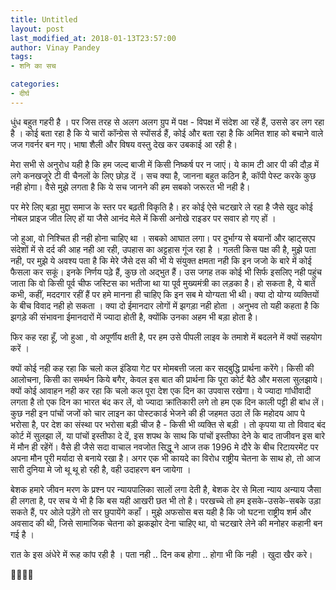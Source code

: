 ```yaml
---
title: Untitled
layout: post
last_modified_at: 2018-01-13T23:57:00
author: Vinay Pandey
tags:
- शनि का सच

categories:
- दीर्घ
---
```

धुंध बहुत गहरी है । पर जिस तरह से अलग अलग ग्रुप में पक्ष - विपक्ष में संदेश आ रहें हैं, उससे डर लग रहा है । कोई बता रहा है कि ये चारों कॉन्ग्रेस से स्पोंसर्ड हैं, कोई और बता रहा है कि अमित शाह को बचाने वाले जज गवर्नर बन गए। भाषा शैली और विषय वस्तु देख कर उबकाई आ रही है।

मेरा सभी से अनुरोध यही  है कि हम जल्द बाजी में किसी निष्कर्ष पर न जाएं। ये काम टी आर पी की दौड़ में लगे कनखजूरे टी वी चैनलों के लिए छोड़ दें । सच क्या है, जानना बहुत कठिन है, कॉपी पेस्ट करके कुछ नही होगा। वैसे मुझे लगता है कि ये सच जानने की हम सबको जरूरत भी नही है। 

पर मेरे लिए बड़ा मुद्दा समाज के स्तर पर बढ़ती विकृति है। हर कोई ऐसे चटखारे ले रहा है जैसे खुद कोई नोबल प्राइज जीत लिए हों या जैसे आनंद मेले में किसी अनोखे राइडर पर सवार हो गए हों । 

जो हुआ, वो निश्चित ही नही होना चाहिए था । सबको आघात लगा। पर दुर्भाग्य से बयानों और व्हाट्सएप संदेशों में से दर्द की आह नही आ रही, उपहास का अट्टहास गूंज रहा है । गलती किस पक्ष की है, मुझे पता नही, पर मुझे ये अवश्य पता है कि मेरे जैसे दस की भी ये संयुक्त क्षमता नही कि इन जजो के बारे में कोई फैसला कर सकूं। इनके निर्णय पढ़े हैं, कुछ तो अद्भुत हैं। उस जगह तक कोई भी सिर्फ इसलिए नही पहुंच जाता कि वो किसी पूर्व चीफ जस्टिस का भतीजा  था या पूर्व मुख्यमंत्री का लड़का है। हो सकता है, ये बातें कभी, कहीं, मददगार रहीं हैं पर हमे मानना ही चाहिए कि इन सब मे योग्यता भी थी। क्या दो योग्य व्यक्तियों के बीच विवाद नही हो सकता । क्या दो ईमानदार लोगों में झगड़ा नही होता । अनुभव तो यही कहता है कि झगड़े की संभावना ईमानदारों में ज्यादा होती है, क्योंकि उनका अहम भी बड़ा होता है। 

फिर कह रहा हूँ, जो हुआ , वो अपूर्णीय क्षती है, पर हम उसे पीपली लाइव के तमाशे में बदलने  में क्यों सहयोग करें ।

क्यों कोई नही कह रहा कि चलो कल इंडिया गेट पर मोमबत्ती जला कर सद्बुद्धि प्रार्थना करेंगे। किसी की आलोचना, किसी का समर्थन किये बगैर, केवल इस बात की प्रार्थना कि पूरा कोर्ट बैठे और मसला सुलझाये। क्यों कोई आवाहन नही कर रहा कि चलो कल पूरा देश एक दिन का उपवास रखेगा। ये ज्यादा गांधीवादी लगता है तो एक दिन का भारत बंद कर लें,  वो ज्यादा क्रांतिकारी लगे तो हम एक दिन काली पट्टी ही बांध लें। कुछ नही इन पांचों जजों को चार लाइन का पोस्टकार्ड भेजने की ही जहमत उठा लें कि महोदय आप पे भरोसा है, पर देश का संस्था पर भरोसा बड़ी चीज है -  किसी भी व्यक्ति से बड़ी । तो कृपया या तो विवाद बंद कोर्ट में सुलझा लें, या पांचों इस्तीफा दे दें, इस शपथ के साथ कि पांचों इस्तीफा देने के बाद ताजीवन इस बारे में मौन ही रहेंगें। वैसे ही जैसे सदा वाचाल नवजोत सिद्धू ने आज तक 1996 मे दौरे के बीच रिटायरमेंट पर अपना मौन पूरी मर्यादा से बनाये रखा है। अगर एक भी कायदे का विरोध राष्ट्रीय चेतना के साथ हो, तो आज सारी दुनिया मे जो थू थू हो रही है, वही उदाहरण बन जायेगा । 

बेशक हमारे जीवन मरण के प्रश्न पर न्यायपालिका सालों लगा देती है, बेशक देर से मिला न्याय अन्याय जैसा ही लगता है, पर सच ये भी है कि बस यही आखरी छत भी तो है। परखच्चे तो हम इसके-उसके-सबके उड़ा सकते हैं, पर ओले पड़ेंगे तो सर छुपायेंगे कहाँ । मुझे अफसोस बस यही है कि जो घटना राष्ट्रीय शर्म और अवसाद की थी, जिसे सामाजिक चेतना को झकझोर देना चाहिए था, वो चटखारे लेने की मनोहर कहानी बन गई है । 

रात के इस अंधेरे में रूह कांप रही है । पता नही .. दिन कब होगा .. होगा भी कि नही । खुदा खैर करे।

🙏🙏🙏🙏



